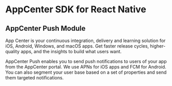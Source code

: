 # AppCenter SDK for React Native
## AppCenter Push Module

App Center is your continuous integration, delivery and learning solution for iOS, Android, Windows, and macOS apps. Get faster release cycles, higher-quality apps, and the insights to build what users want.

AppCenter Push enables you to send push notifications to users of your app from the AppCenter portal. We use APNs for iOS apps and FCM for Android. You can also segment your user base based on a set of properties and send them targeted notifications.
